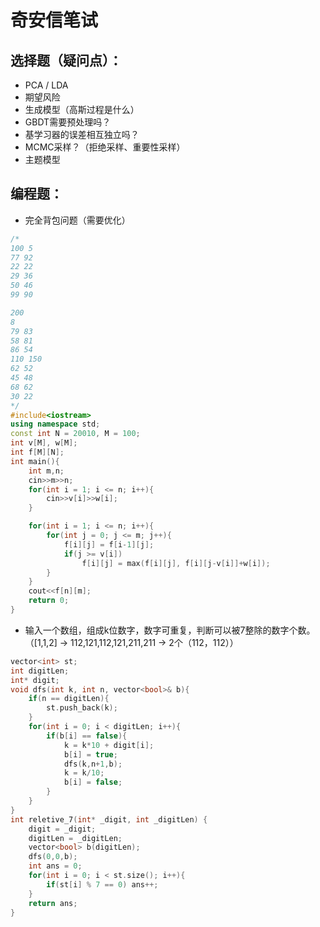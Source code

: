 # 奇安信笔试

## 选择题（疑问点）：
- PCA / LDA 
- 期望风险 
- 生成模型（高斯过程是什么） 
- GBDT需要预处理吗？
- 基学习器的误差相互独立吗？
- MCMC采样？（拒绝采样、重要性采样）
- 主题模型

## 编程题：

- 完全背包问题（需要优化）
```c++
/*
100 5
77 92
22 22
29 36
50 46
99 90

200
8
79 83
58 81
86 54
110 150
62 52
45 48
68 62
30 22
*/
#include<iostream>
using namespace std;
const int N = 20010, M = 100;
int v[M], w[M];
int f[M][N];
int main(){
    int m,n;
    cin>>m>>n;
    for(int i = 1; i <= n; i++){
        cin>>v[i]>>w[i];
    }

    for(int i = 1; i <= n; i++){
        for(int j = 0; j <= m; j++){
            f[i][j] = f[i-1][j];
            if(j >= v[i])
                f[i][j] = max(f[i][j], f[i][j-v[i]]+w[i]);
        }
    }
    cout<<f[n][m];
    return 0;
}
```
- 输入一个数组，组成k位数字，数字可重复，判断可以被7整除的数字个数。（[1,1,2] -> 112,121,112,121,211,211 -> 2个（112，112））
```c++
vector<int> st;
int digitLen;
int* digit;
void dfs(int k, int n, vector<bool>& b){
    if(n == digitLen){
        st.push_back(k);
    }
    for(int i = 0; i < digitLen; i++){
        if(b[i] == false){
            k = k*10 + digit[i];
            b[i] = true;
            dfs(k,n+1,b);
            k = k/10;
            b[i] = false;
        }
    }
}
int reletive_7(int* _digit, int _digitLen) {
    digit = _digit;
    digitLen = _digitLen;
    vector<bool> b(digitLen);
    dfs(0,0,b);
    int ans = 0;
    for(int i = 0; i < st.size(); i++){
        if(st[i] % 7 == 0) ans++;
    }
    return ans;
}
```
